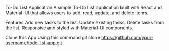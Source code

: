 To-Do List Application
A simple To-Do List application built with React and Material-UI that allows users to add, read, update, and delete items.

Features
Add new tasks to the list.
Update existing tasks.
Delete tasks from the list.
Responsive and styled with Material-UI components.

Clone this App Using this command
git clone https://github.com/your-username/todo-list-app.git




